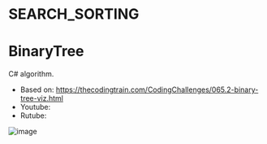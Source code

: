 # SEARCH_SORTING
 
# BinaryTree

C# algorithm.

- Based on: https://thecodingtrain.com/CodingChallenges/065.2-binary-tree-viz.html
- Youtube:
- Rutube: 

![image](https://github.com/user-attachments/assets/75b037c9-1615-497d-a977-d5ef5c8f0dd6)
